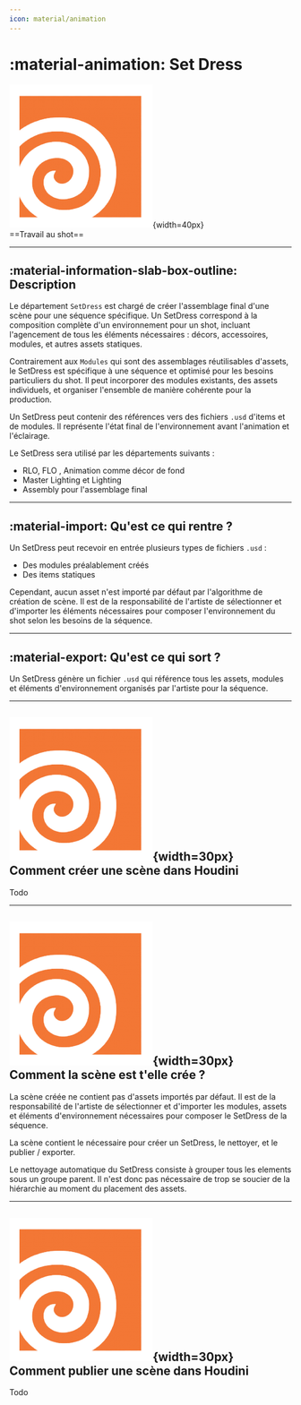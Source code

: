 ```yaml
---
icon: material/animation
---
```


# :material-animation: Set Dress


![Houdini_icon](../assets/icons/houdini.png){width=40px}
<br>
==Travail au shot==

------

## :material-information-slab-box-outline: Description

Le département `SetDress` est chargé de créer l'assemblage final d'une scène pour une séquence spécifique. Un SetDress correspond à la composition complète d'un environnement pour un shot, incluant l'agencement de tous les éléments nécessaires : décors, accessoires, modules, et autres assets statiques.

Contrairement aux `Modules` qui sont des assemblages réutilisables d'assets, le SetDress est spécifique à une séquence et optimisé pour les besoins particuliers du shot. Il peut incorporer des modules existants, des assets individuels, et organiser l'ensemble de manière cohérente pour la production.

Un SetDress peut contenir des références vers des fichiers `.usd` d'items et de modules. Il représente l'état final de l'environnement avant l'animation et l'éclairage.

Le SetDress sera utilisé par les départements suivants :

- RLO, FLO , Animation comme décor de fond
- Master Lighting et Lighting
- Assembly pour l'assemblage final

------

## :material-import: Qu'est ce qui rentre ?

Un SetDress peut recevoir en entrée plusieurs types de fichiers `.usd` :

- Des modules préalablement créés
- Des items statiques

Cependant, aucun asset n'est importé par défaut par l'algorithme de création de scène. Il est de la responsabilité de l'artiste de sélectionner et d'importer les éléments nécessaires pour composer l'environnement du shot selon les besoins de la séquence.

------

## :material-export: Qu'est ce qui sort ?

Un SetDress génère un fichier `.usd` qui référence tous les assets, modules et éléments d'environnement organisés par l'artiste pour la séquence. 

------


## ![Houdini_icon](../assets/icons/houdini.png){width=30px} Comment créer une scène dans Houdini

Todo

-----


## ![Houdini_icon](../assets/icons/houdini.png){width=30px} Comment la scène est t'elle crée ?

La scène créée ne contient pas d'assets importés par défaut. Il est de la responsabilité de l'artiste de sélectionner et d'importer les modules, assets et éléments d'environnement nécessaires pour composer le SetDress de la séquence.

La scène contient le nécessaire pour créer un SetDress, le nettoyer, et le publier / exporter.

Le nettoyage automatique du SetDress consiste à grouper tous les elements sous un groupe parent. Il n'est donc pas nécessaire de trop se soucier de la hiérarchie au moment du placement des assets.


-----

## ![Houdini_icon](../assets/icons/houdini.png){width=30px} Comment publier une scène dans Houdini

Todo
